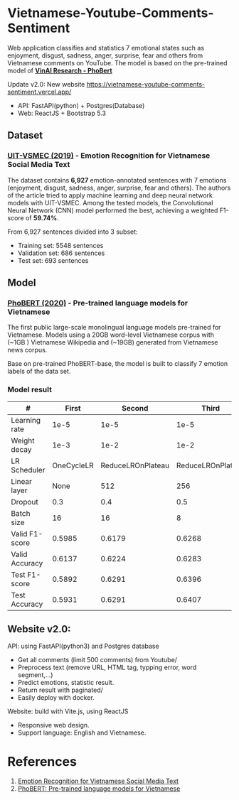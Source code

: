 # Vietnamese-Youtube-Comments-Sentiment

Web application classifies and statistics 7 emotional states such as enjoyment, disgust, sadness, anger, surprise, fear and others from Vietnamese comments on YouTube. The model is based on the pre-trained model of [**VinAI Research - PhoBert**](https://github.com/VinAIResearch/PhoBERT)

Update v2.0: New website https://vietnamese-youtube-comments-sentiment.vercel.app/
- API: FastAPI(python) + Postgres(Database)
- Web: ReactJS + Bootstrap 5.3

## Dataset

### [UIT-VSMEC (2019)](https://arxiv.org/abs/1911.09339) - **Emotion Recognition for Vietnamese Social Media Text**

The dataset contains **6,927** emotion-annotated sentences with 7 emotions (enjoyment, disgust, sadness, anger, surprise, fear and others). The authors of the article tried to apply machine learning and deep neural network models with UIT-VSMEC. Among the tested models, the Convolutional Neural Network (CNN) model performed the best, achieving a weighted F1-score of **59.74%**.

From 6,927 sentences divided into 3 subset:

- Training set: 5548 sentences
- Validation set: 686 sentences
- Test set: 693 sentences

## Model

### [PhoBERT (2020)](https://arxiv.org/abs/2003.00744) - **Pre-trained language models for Vietnamese**

The first public large-scale monolingual language models pre-trained for Vietnamese. Models using a 20GB word-level Vietnamese corpus with (~1GB ) Vietnamese Wikipedia and (~19GB) generated from Vietnamese news corpus.

Base on pre-trained PhoBERT-base, the model is built to classify 7 emotion labels of the data set.

### Model result

| #              | **First**  | **Second**        | **Third**         |
| -------------- | ---------- | ----------------- | ----------------- |
| Learning rate  | 1e-5       | 1e-5              | 1e-5              |
| Weight decay   | 1e-3       | 1e-2              | 1e-2              |
| LR Scheduler   | OneCycleLR | ReduceLROnPlateau | ReduceLROnPlateau |
| Linear layer   | None       | 512               | 256               |
| Dropout        | 0.3        | 0.4               | 0.5               |
| Batch size     | 16         | 16                | 8                 |
| Valid F1-score | 0.5985     | 0.6179            | 0.6268            |
| Valid Accuracy | 0.6137     | 0.6224            | 0.6283            |
| Test F1-score  | 0.5892     | 0.6291            | 0.6396            |
| Test Accuracy  | 0.5931     | 0.6291            | 0.6407            |

## Website v2.0:

API: using FastAPI(python3) and Postgres database

- Get all comments (limit 500 comments) from Youtube/
- Preprocess text (remove URL, HTML tag, typping error, word segment,...)
- Predict emotions, statistic result.
- Return result with paginated/
- Easily deploy with docker.

Website: build with Vite.js, using ReactJS

- Responsive web design.
- Support language: English and Vietnamese.

# References

1. [Emotion Recognition for Vietnamese Social Media Text](https://arxiv.org/abs/1911.09339)
2. [PhoBERT: Pre-trained language models for Vietnamese](https://arxiv.org/abs/2003.00744)
